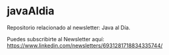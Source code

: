 # javaAldia
Repositorio relacionado al newsletter: Java al Día.

Puedes subscribirte al Newsletter aquí:
https://www.linkedin.com/newsletters/6931281718834335744/

